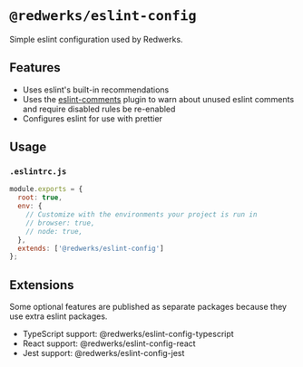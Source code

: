 # `@redwerks/eslint-config`

Simple eslint configuration used by Redwerks.

## Features

- Uses eslint's built-in recommendations
- Uses the [eslint-comments](https://www.npmjs.com/package/eslint-plugin-eslint-comments) plugin to warn about unused eslint comments and require disabled rules be re-enabled
- Configures eslint for use with prettier

## Usage

### `.eslintrc.js`

```js
module.exports = {
  root: true,
  env: {
    // Customize with the environments your project is run in
    // browser: true,
    // node: true,
  },
  extends: ['@redwerks/eslint-config']
};
```

## Extensions

Some optional features are published as separate packages because they use extra eslint packages.

- TypeScript support: @redwerks/eslint-config-typescript
- React support: @redwerks/eslint-config-react
- Jest support: @redwerks/eslint-config-jest
